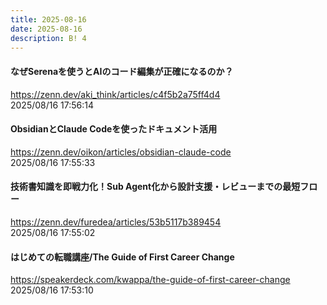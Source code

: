 ```yaml
---
title: 2025-08-16
date: 2025-08-16
description: B! 4
---
```


#### なぜSerenaを使うとAIのコード編集が正確になるのか？
https://zenn.dev/aki_think/articles/c4f5b2a75ff4d4<br>
2025/08/16 17:56:14<br>


#### ObsidianとClaude Codeを使ったドキュメント活用
https://zenn.dev/oikon/articles/obsidian-claude-code<br>
2025/08/16 17:55:33<br>


#### 技術書知識を即戦力化！Sub Agent化から設計支援・レビューまでの最短フロー
https://zenn.dev/furedea/articles/53b5117b389454<br>
2025/08/16 17:55:02<br>


#### はじめての転職講座/The Guide of First Career Change
https://speakerdeck.com/kwappa/the-guide-of-first-career-change<br>
2025/08/16 17:53:10<br>


